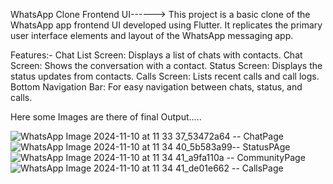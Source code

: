 WhatsApp Clone Frontend UI------>
This project is a basic clone of the WhatsApp app frontend UI developed using Flutter. It replicates the primary user interface elements and layout of the WhatsApp messaging app.

Features:-
Chat List Screen: Displays a list of chats with contacts.
Chat Screen: Shows the conversation with a contact.
Status Screen: Displays the status updates from contacts.
Calls Screen: Lists recent calls and call logs.
Bottom Navigation Bar: For easy navigation between chats, status, and calls.

Here some Images are there of final Output.....

![WhatsApp Image 2024-11-10 at 11 33 37_53472a64](https://github.com/user-attachments/assets/9a0f1ee7-d373-4899-baaf-774bd412fc02) -- ChatPage
![WhatsApp Image 2024-11-10 at 11 34 40_5b583a99](https://github.com/user-attachments/assets/d15ddec1-23e6-471b-9adb-0ab139e3133d)-- StatusPAge
![WhatsApp Image 2024-11-10 at 11 34 41_a9fa110a](https://github.com/user-attachments/assets/ba04e199-28dc-4942-9032-cdfb4f100631) -- CommunityPage
![WhatsApp Image 2024-11-10 at 11 34 41_de01e662](https://github.com/user-attachments/assets/e8c56610-b3a7-4bf6-9219-e80013d0e3d0) -- CallsPage




